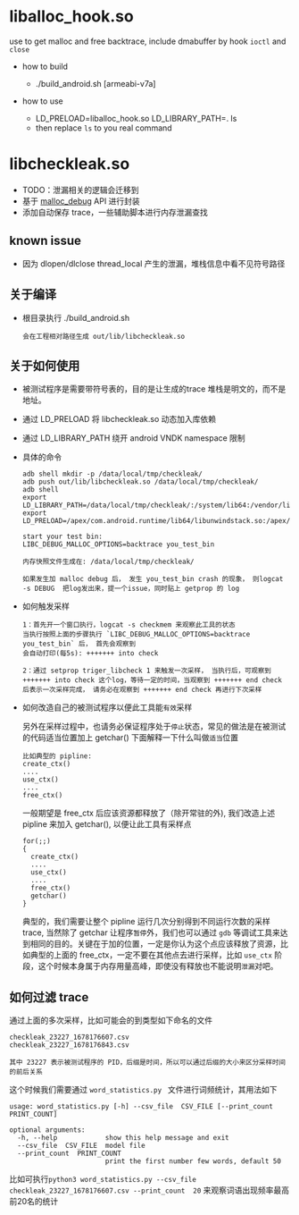 # liballoc_hook.so

use to get malloc and free backtrace, include dmabuffer by hook `ioctl` and `close`

* how to build

  * ./build_android.sh [armeabi-v7a]

* how to use

  * LD_PRELOAD=liballoc_hook.so LD_LIBRARY_PATH=. ls
  * then replace `ls` to you real command

  
# libcheckleak.so

* TODO：泄漏相关的逻辑会迁移到 
* 基于 [malloc_debug](https://android.googlesource.com/platform/bionic/+/master/libc/malloc_debug/README.md) API 进行封装
* 添加自动保存 trace，一些辅助脚本进行内存泄漏查找

## known issue

* 因为 dlopen/dlclose thread_local 产生的泄漏，堆栈信息中看不见符号路径

## 关于编译

* 根目录执行 ./build_android.sh

  ````
  会在工程相对路径生成 out/lib/libcheckleak.so
  ````



## 关于如何使用

* 被测试程序是需要带符号表的，目的是让生成的trace 堆栈是明文的，而不是地址。

* 通过 LD_PRELOAD 将 libcheckleak.so 动态加入库依赖

* 通过 LD_LIBRARY_PATH 绕开 android  VNDK namespace 限制

* 具体的命令

  ```
  adb shell mkdir -p /data/local/tmp/checkleak/
  adb push out/lib/libcheckleak.so /data/local/tmp/checkleak/
  adb shell
  export LD_LIBRARY_PATH=/data/local/tmp/checkleak/:/system/lib64:/vendor/lib64:/apex/com.android.vndk.v30/lib64:/apex/com.android.runtime/lib64/
  export LD_PRELOAD=/apex/com.android.runtime/lib64/libunwindstack.so:/apex/com.android.vndk.v30/lib64/libunwindstack.so:/apex/com.android.runtime/lib64/bionic/libc.so:/apex/com.android.runtime/lib64/libc_malloc_debug.so:/data/local/tmp/checkleak/libcheckleak.so
  
  start your test bin:
  LIBC_DEBUG_MALLOC_OPTIONS=backtrace you_test_bin
  
  内存快照文件生成在: /data/local/tmp/checkleak/
  
  如果发生加 malloc debug 后， 发生 you_test_bin crash 的现象， 则logcat -s DEBUG  把log发出来，提一个issue，同时贴上 getprop 的 log
  ```

* 如何触发采样

  ```
  1：首先开一个窗口执行，logcat -s checkmem 来观察此工具的状态
  当执行按照上面的步骤执行 `LIBC_DEBUG_MALLOC_OPTIONS=backtrace you_test_bin` 后， 首先会观察到
  会自动打印(每5s): +++++++ into check
  
  2：通过 setprop triger_libcheck 1 来触发一次采样， 当执行后，可观察到 +++++++ into check 这个log，等待一定的时间，当观察到 +++++++ end check 后表示一次采样完成， 请务必在观察到 +++++++ end check 再进行下次采样
  ```

* 如何改造自己的被测试程序以便此工具能`有效`采样

  另外在采样过程中，也请务必保证程序处于`停止`状态，常见的做法是在被测试的代码适当位置加上 getchar()
  下面解释一下什么叫做`适当`位置

  ```
  比如典型的 pipline:
  create_ctx()
  ....
  use_ctx()
  ....
  free_ctx()
  ```

  一般期望是 free_ctx 后应该资源都释放了（除开常驻的外), 我们改造上述 pipline 来加入 getchar(), 以便让此工具有采样点

  ```
  for(;;)
  {
  	create_ctx()
  	....
  	use_ctx()
  	....
  	free_ctx()
  	getchar()
  }
  ```

  典型的，我们需要让整个 pipline 运行几次分别得到不同运行次数的采样 trace, 当然除了 getchar 让程序`暂停`外，我们也可以通过 `gdb` 等调试工具来达到相同的目的。关键在于加的位置，一定是你认为这个点应该释放了资源，比如典型的上面的 free_ctx，一定不要在其他点去进行采样，比如 `use_ctx` 阶段，这个时候本身属于内存用量高峰，即使没有释放也不能说明`泄漏`对吧。

  

## 如何过滤 trace

  

  通过上面的多次采样，比如可能会的到类型如下命名的文件

```
checkleak_23227_1678176607.csv
checkleak_23227_1678176843.csv

其中 23227 表示被测试程序的 PID，后缀是时间，所以可以通过后缀的大小来区分采样时间的前后关系
```

这个时候我们需要通过 `word_statistics.py ` 文件进行词频统计，其用法如下

```
usage: word_statistics.py [-h] --csv_file  CSV_FILE [--print_count  PRINT_COUNT]

optional arguments:
  -h, --help            show this help message and exit
  --csv_file  CSV_FILE  model file
  --print_count  PRINT_COUNT
                        print the first number few words, default 50
```

比如可执行`python3 word_statistics.py --csv_file checkleak_23227_1678176607.csv --print_count  20`   来观察词语出现频率最高前20名的统计
